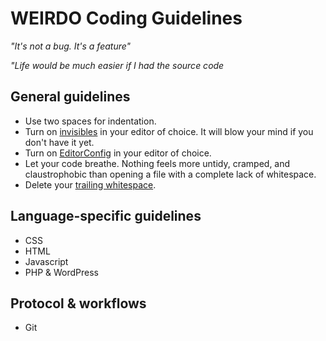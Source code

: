 # WEIRDO Coding Guidelines

*"It's not a bug. It's a feature"*

*"Life would be much easier if I had the source code*

## General guidelines
- Use two spaces for indentation.
- Turn on [invisibles](https://www.google.com/search?q=turn+on+invisibles+[EDITOR]) in your editor of choice. It will blow your mind if you don't have it yet.
- Turn on [EditorConfig](https://www.google.com.au/search?q=editorconfig+%5BEDITOR%5D&gws_rd=cr&dcr=0&ei=FuopWpI4hsTSBJeQhpAD) in your editor of choice.
- Let your code breathe. Nothing feels more untidy, cramped, and claustrophobic than opening a file with a complete lack of whitespace.
- Delete your [trailing whitespace](http://programmers.stackexchange.com/questions/121555/why-is-trailing-whitespace-a-big-deal).

## Language-specific guidelines
- CSS
- HTML
- Javascript
- PHP & WordPress

## Protocol & workflows
- Git
